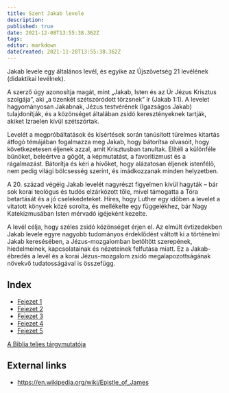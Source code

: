 ```yaml
---
title: Szent Jakab levele
description: 
published: true
date: 2021-12-08T13:55:38.362Z
tags: 
editor: markdown
dateCreated: 2021-11-28T13:55:38.362Z
---
```


Jakab levele egy általános levél, és egyike az Újszövetség 21 levélének (didaktikai levélnek).

A szerző úgy azonosítja magát, mint „Jakab, Isten és az Úr Jézus Krisztus szolgája”, aki „a tizenkét szétszóródott törzsnek” ír (Jakab 1:1). A levelet hagyományosan Jakabnak, Jézus testvérének (Igazságos Jakab) tulajdonítják, és a közönséget általában zsidó keresztényeknek tartják, akiket Izraelen kívül szétszórtak. 

Levelét a megpróbáltatások és kísértések során tanúsított türelmes kitartás átfogó témájában fogalmazza meg Jakab, hogy bátorítsa olvasóit, hogy következetesen éljenek azzal, amit Krisztusban tanultak. Elítéli a különféle bűnöket, beleértve a gőgöt, a képmutatást, a favoritizmust és a rágalmazást. Bátorítja és kéri a hívőket, hogy alázatosan éljenek istenfélő, nem pedig világi bölcsesség szerint, és imádkozzanak minden helyzetben.

A 20. század végéig Jakab levelét nagyrészt figyelmen kívül hagyták – bár sok korai teológus és tudós elzárkózott tőle, mivel támogatta a Tóra betartását és a jó cselekedeteket. Híres, hogy Luther egy időben a levelet a vitatott könyvek közé sorolta, és mellékelte egy függelékhez, bár Nagy Katekizmusában Isten mérvadó igéjeként kezelte.

A levél célja, hogy széles zsidó közönséget érjen el. Az elmúlt évtizedekben Jakab levele egyre nagyobb tudományos érdeklődést váltott ki a történelmi Jakab keresésében, a Jézus-mozgalomban betöltött szerepének, hiedelmeinek, kapcsolatainak és nézeteinek felfutása miatt. Ez a Jakab-ébredés a levél és a korai Jézus-mozgalom zsidó megalapozottságának növekvő tudatosságával is összefügg. 

## Index

- [Fejezet 1](/hu/Bible/James/1)
- [Fejezet 2](/hu/Bible/James/2)
- [Fejezet 3](/hu/Bible/James/3)
- [Fejezet 4](/hu/Bible/James/4)
- [Fejezet 5](/hu/Bible/James/5)



[A Biblia teljes tárgymutatója](/hu/index/bible)


## External links

- https://en.wikipedia.org/wiki/Epistle_of_James